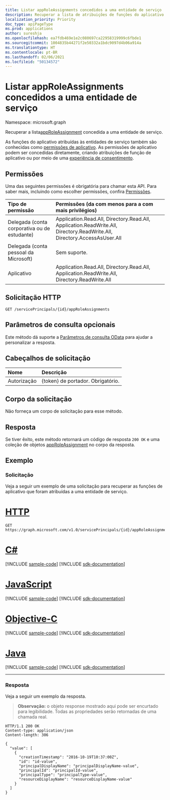 ```yaml
---
title: Listar appRoleAssignments concedidos a uma entidade de serviço
description: Recuperar a lista de atribuições de funções do aplicativo concedidas a uma entidade de serviço.
localization_priority: Priority
doc_type: apiPageType
ms.prod: applications
author: sureshja
ms.openlocfilehash: ea7fdb469e1e2c080697ca22958319999c6fbde1
ms.sourcegitcommit: 1004835b44271f2e50332a1bdc9097d4b06a914a
ms.translationtype: HT
ms.contentlocale: pt-BR
ms.lasthandoff: 02/06/2021
ms.locfileid: "50134572"
---
```

# <a name="list-approleassignments-granted-to-a-service-principal"></a>Listar appRoleAssignments concedidos a uma entidade de serviço

Namespace: microsoft.graph


Recuperar a lista[appRoleAssignment](../resources/approleassignment.md) concedida a uma entidade de serviço.

As funções do aplicativo atribuídas às entidades de serviço também são conhecidas como [permissões de aplicativo](/azure/active-directory/develop/v2-permissions-and-consent#permission-types). As permissões de aplicativo podem ser concedidas diretamente, criando atribuições de função de aplicativo ou por meio de uma [experiência de consentimento](/azure/active-directory/develop/application-consent-experience).

## <a name="permissions"></a>Permissões

Uma das seguintes permissões é obrigatória para chamar esta API. Para saber mais, incluindo como escolher permissões, confira [Permissões](/graph/permissions-reference).

|Tipo de permissão      | Permissões (da com menos para a com mais privilégios)              |
|:--------------------|:---------------------------------------------------------|
|Delegada (conta corporativa ou de estudante) | Application.Read.All, Directory.Read.All, Application.ReadWrite.All, Directory.ReadWrite.All, Directory.AccessAsUser.All  |
|Delegada (conta pessoal da Microsoft) | Sem suporte.    |
|Aplicativo | Application.Read.All, Directory.Read.All, Application.ReadWrite.All, Directory.ReadWrite.All |

## <a name="http-request"></a>Solicitação HTTP

<!-- { "blockType": "ignored" } -->
```http
GET /servicePrincipals/{id}/appRoleAssignments
```

## <a name="optional-query-parameters"></a>Parâmetros de consulta opcionais

Este método dá suporte a [Parâmetros de consulta OData](/graph/query-parameters) para ajudar a personalizar a resposta.

## <a name="request-headers"></a>Cabeçalhos de solicitação

| Nome           | Descrição                |
|:---------------|:---------------------------|
| Autorização  | {token} de portador. Obrigatório.  |

## <a name="request-body"></a>Corpo da solicitação

Não forneça um corpo de solicitação para esse método.

## <a name="response"></a>Resposta

Se tiver êxito, este método retornará um código de resposta `200 OK` e uma coleção de objetos [appRoleAssignment](../resources/approleassignment.md) no corpo da resposta.

## <a name="example"></a>Exemplo

### <a name="request"></a>Solicitação

Veja a seguir um exemplo de uma solicitação para recuperar as funções de aplicativo que foram atribuídas a uma entidade de serviço.


# <a name="http"></a>[HTTP](#tab/http)
<!-- {
  "blockType": "request",
  "name": "serviceprincipal_get_approleassignments"
}-->

```msgraph-interactive
GET https://graph.microsoft.com/v1.0/servicePrincipals/{id}/appRoleAssignments
```
# <a name="c"></a>[C#](#tab/csharp)
[!INCLUDE [sample-code](../includes/snippets/csharp/serviceprincipal-get-approleassignments-csharp-snippets.md)]
[!INCLUDE [sdk-documentation](../includes/snippets/snippets-sdk-documentation-link.md)]

# <a name="javascript"></a>[JavaScript](#tab/javascript)
[!INCLUDE [sample-code](../includes/snippets/javascript/serviceprincipal-get-approleassignments-javascript-snippets.md)]
[!INCLUDE [sdk-documentation](../includes/snippets/snippets-sdk-documentation-link.md)]

# <a name="objective-c"></a>[Objective-C](#tab/objc)
[!INCLUDE [sample-code](../includes/snippets/objc/serviceprincipal-get-approleassignments-objc-snippets.md)]
[!INCLUDE [sdk-documentation](../includes/snippets/snippets-sdk-documentation-link.md)]

# <a name="java"></a>[Java](#tab/java)
[!INCLUDE [sample-code](../includes/snippets/java/serviceprincipal-get-approleassignments-java-snippets.md)]
[!INCLUDE [sdk-documentation](../includes/snippets/snippets-sdk-documentation-link.md)]

---


### <a name="response"></a>Resposta

Veja a seguir um exemplo da resposta. 

> **Observação:** o objeto response mostrado aqui pode ser encurtado para legibilidade. Todas as propriedades serão retornadas de uma chamada real.

<!-- {
  "blockType": "response",
  "truncated": true,
  "@odata.type": "microsoft.graph.appRoleAssignment",
  "isCollection": true
} -->

```http
HTTP/1.1 200 OK
Content-type: application/json
Content-length: 306

{
  "value": [
    {
      "creationTimestamp": "2016-10-19T10:37:00Z",
      "id": "id-value",
      "principalDisplayName": "principalDisplayName-value",
      "principalId": "principalId-value",
      "principalType": "principalType-value",
      "resourceDisplayName": "resourceDisplayName-value"
    }
  ]
}
```

<!-- uuid: 8fcb5dbc-d5aa-4681-8e31-b001d5168d79
2015-10-25 14:57:30 UTC -->
<!--
{
  "type": "#page.annotation",
  "description": "List appRoleAssignments",
  "keywords": "",
  "section": "documentation",
  "tocPath": "",
  "suppressions": [
  ]
}
-->

